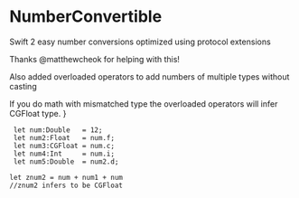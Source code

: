 # NumberConvertible
Swift 2 easy number conversions optimized using protocol extensions

Thanks @matthewcheok for helping with this!

Also added overloaded operators to add numbers of multiple types without casting

If you do math with mismatched type the overloaded operators will infer CGFloat type.
}
```
 let num:Double   = 12;
 let num2:Float   = num.f;
 let num3:CGFloat = num.c;
 let num4:Int     = num.i;
 let num5:Double  = num2.d;

let znum2 = num + num1 + num
//znum2 infers to be CGFloat
```
